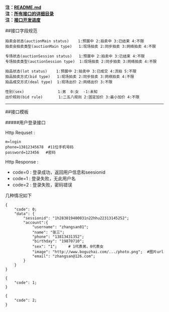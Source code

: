 **注：[README.md](README.md)**  
**注：[所有接口的详细目录](接口目录.md)**  
**注：[接口开发进度](接口进度.md)**  

##接口字段规范  

```
拍卖会状态(auctionMain status)    1:预展中 2:拍卖中 3:已结束 4:不限
拍卖会拍卖类型(auctionMain type)   1:现场拍卖 2:同步拍卖 3:网络拍卖 4:不限

专场状态(auctionSession status)   1:预展中 2:拍卖中 3:已结束 4:不限
专场拍卖类型(auctionSession type)  1:现场拍卖 2:同步拍卖 3:网络拍卖 4:不限

拍品状态(lot status)    1:预展中 2:拍卖中 3:已成交 4:流拍 5:不限
拍品拍卖方式(bid type)   1:现场拍卖 2:同步拍卖 3:网络拍卖 4:不限
拍品成交方式(deal type)  1:现场出价 2:网络出价 3:不限

性别(sex)               1:男  0:女  -1:未知
出价规则(bid rule)       1:二五八规则 2:固定加价 3:最小加价 4:不限

```  

----
##接口模板

#####用户登录接口

Http Requset :  

``` 
m=login
phone=13812345678  #11位手机号码
password=123456   #密码
```
Http Response : 

- code=0 : 登录成功，返回用户信息和seesionid
- code=1 : 登录失败，无此用户名
- code=2 : 登录失败，密码错误

几种情况如下

``` 
{ 
    "code": 0;
    "data": {
    	"sessionid": "1h283019400031n22hhu22313145252";
    	"account":{
    		"username": "zhangsan01";
    		"name": "张三";
    		"phone": "13813431352";
    		"birthday": "19870710";
    		"sex": "1";     # 1代表男，0代表女
    		"image": "http://www.boguzhai.com/.../photo.png";  #图片url
			"email": "zhangsan@126.com";    
		}     
	}
}
```
``` 
{ 
    "code": 1;
}
```
``` 
{ 
    "code": 2;
}
```







